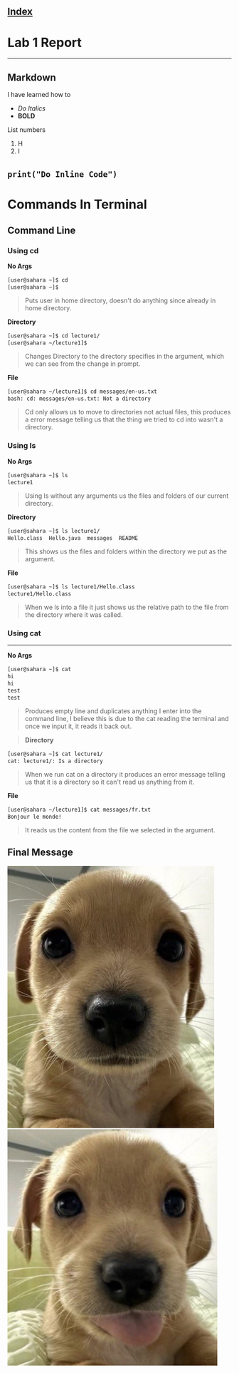 
[Index](https://zcashe.github.io/cse15l-lab-reports/index.html)
---
# Lab 1 Report 
---
## Markdown
I have learned how to
* *Do Italics*
*  **BOLD**


List numbers
1. H
2. I

`print("Do Inline Code")`
---
# Commands In Terminal
## Command Line

### Using cd


**No Args**
```
[user@sahara ~]$ cd 
[user@sahara ~]$ 
```
> Puts user in home directory, doesn't do anything since already in home directory.

**Directory**
```
[user@sahara ~]$ cd lecture1/
[user@sahara ~/lecture1]$
```
> Changes Directory to the directory specifies in the argument, which we can see from the change in prompt.

**File**
```
[user@sahara ~/lecture1]$ cd messages/en-us.txt 
bash: cd: messages/en-us.txt: Not a directory
```
> Cd only allows us to move to directories not actual files, this produces a error message telling us that the thing we tried to cd into wasn't a directory.



### Using ls

**No Args**
```
[user@sahara ~]$ ls
lecture1
```
> Using ls without any arguments us the files and folders of our current directory.

**Directory**
```
[user@sahara ~]$ ls lecture1/
Hello.class  Hello.java  messages  README
```
> This shows us the files and folders within the directory we put as the argument.

**File**
```
[user@sahara ~]$ ls lecture1/Hello.class 
lecture1/Hello.class
```
> When we ls into a file it just shows us the relative path to the file from the directory where it was called.

### Using cat
---
**No Args**
```
[user@sahara ~]$ cat
hi
hi
test
test
```
> Produces empty line and duplicates anything I enter into the command line, I believe this is due to the cat reading the terminal and once we input it, it reads it back out.

> **Directory**
```
[user@sahara ~]$ cat lecture1/
cat: lecture1/: Is a directory
```
> When we run cat on a directory it produces an error message telling us that it is a directory so it can't read us anything from it.

**File**
```
[user@sahara ~/lecture1]$ cat messages/fr.txt 
Bonjour le monde!
```
> It reads us the content from the file we selected in the argument.

## Final Message 
![Image](assets/dogstare.jpg)
![Image](assets/=P.jpg)


